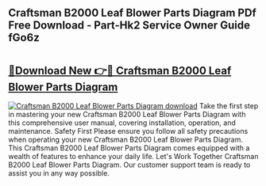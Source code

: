 ## Craftsman B2000 Leaf Blower Parts Diagram PDf Free Download - Part-Hk2 Service Owner Guide fGo6z

# <h2><a href="http://dfp5nx.blite.top/?on=Craftsman+B2000+Leaf+Blower+Parts+Diagram">🔗Download New 👉🔴 Craftsman B2000 Leaf Blower Parts Diagram</a></h2>

[![Craftsman B2000 Leaf Blower Parts Diagram download](https://i.imgur.com/lujVjoI.png)](http://dfp5nx.blite.top/?on=Craftsman+B2000+Leaf+Blower+Parts+Diagram)
Take the first step in mastering your new Craftsman B2000 Leaf Blower Parts Diagram with this comprehensive user manual, covering installation, operation, and maintenance. Safety First Please ensure you follow all safety precautions when operating your new Craftsman B2000 Leaf Blower Parts Diagram. This Craftsman B2000 Leaf Blower Parts Diagram comes equipped with a wealth of features to enhance your daily life. Let's Work Together Craftsman B2000 Leaf Blower Parts Diagram. Our customer support team is ready to assist you in any way possible.
